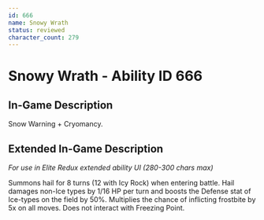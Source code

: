```yaml
---
id: 666
name: Snowy Wrath
status: reviewed
character_count: 279
---
```


# Snowy Wrath - Ability ID 666

## In-Game Description
Snow Warning + Cryomancy.

## Extended In-Game Description
*For use in Elite Redux extended ability UI (280-300 chars max)*

Summons hail for 8 turns (12 with Icy Rock) when entering battle. Hail damages non-Ice types by 1/16 HP per turn and boosts the Defense stat of Ice-types on the field by 50%. Multiplies the chance of inflicting frostbite by 5x on all moves. Does not interact with Freezing Point.